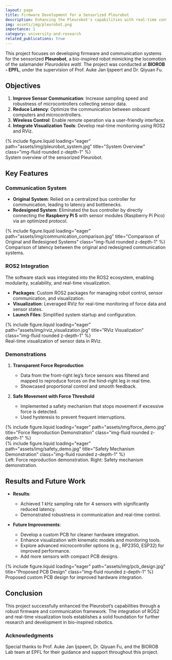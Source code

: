 ```yaml
---
layout: page
title: Firmware Development for a Sensorized Pleurobot
description: Enhancing the Pleurobot's capabilities with real-time control, ROS2 integration, and advanced communication systems.
img: assets/img/pleurobot.png
importance: 1
category: university-and-research
related_publications: true
---
```


This project focuses on developing firmware and communication systems for the sensorized **Pleurobot**, a bio-inspired robot mimicking the locomotion of the salamander _Pleurodeles waltl_. The project was conducted at **BIOROB - EPFL**, under the supervision of Prof. Auke Jan Ijspeert and Dr. Qiyuan Fu.

## Objectives

1. **Improve Sensor Communication**: Increase sampling speed and robustness of microcontrollers collecting sensor data.
2. **Reduce Latency**: Optimize the communication between onboard computers and microcontrollers.
3. **Wireless Control**: Enable remote operation via a user-friendly interface.
4. **Integrate Visualization Tools**: Develop real-time monitoring using ROS2 and RViz.

<div class="row">
    <div class="col-sm mt-3 mt-md-0">
        {% include figure.liquid loading="eager" path="assets/img/pleurobot_system.jpg" title="System Overview" class="img-fluid rounded z-depth-1" %}
    </div>
</div>
<div class="caption">
    System overview of the sensorized Pleurobot.
</div>

## Key Features

### Communication System

- **Original System**: Relied on a centralized bus controller for communication, leading to latency and bottlenecks.
- **Redesigned System**: Eliminated the bus controller by directly connecting the **Raspberry Pi 5** with sensor modules (Raspberry Pi Pico) via an optimized protocol.

<div class="row">
    <div class="col-sm mt-3 mt-md-0">
        {% include figure.liquid loading="eager" path="assets/img/communication_comparison.jpg" title="Comparison of Original and Redesigned Systems" class="img-fluid rounded z-depth-1" %}
    </div>
</div>
<div class="caption">
    Comparison of latency between the original and redesigned communication systems.
</div>

### ROS2 Integration

The software stack was integrated into the ROS2 ecosystem, enabling modularity, scalability, and real-time visualization.

- **Packages**: Custom ROS2 packages for managing robot control, sensor communication, and visualization.
- **Visualization**: Leveraged RViz for real-time monitoring of force data and sensor states.
- **Launch Files**: Simplified system startup and configuration.

<div class="row">
    <div class="col-sm mt-3 mt-md-0">
        {% include figure.liquid loading="eager" path="assets/img/rviz_visualization.jpg" title="RViz Visualization" class="img-fluid rounded z-depth-1" %}
    </div>
</div>
<div class="caption">
    Real-time visualization of sensor data in RViz.
</div>

### Demonstrations

1. **Transparent Force Reproduction**
    - Data from the front-right leg’s force sensors was filtered and mapped to reproduce forces on the hind-right leg in real time.
    - Showcased proportional control and smooth feedback.

2. **Safe Movement with Force Threshold**
    - Implemented a safety mechanism that stops movement if excessive force is detected.
    - Used hysteresis to prevent frequent interruptions.

<div class="row">
    <div class="col-sm mt-3 mt-md-0">
        {% include figure.liquid loading="eager" path="assets/img/force_demo.jpg" title="Force Reproduction Demonstration" class="img-fluid rounded z-depth-1" %}
    </div>
    <div class="col-sm mt-3 mt-md-0">
        {% include figure.liquid loading="eager" path="assets/img/safety_demo.jpg" title="Safety Mechanism Demonstration" class="img-fluid rounded z-depth-1" %}
    </div>
</div>
<div class="caption">
    Left: Force reproduction demonstration. Right: Safety mechanism demonstration.
</div>

## Results and Future Work

- **Results**:
    - Achieved 1 kHz sampling rate for 4 sensors with significantly reduced latency.
    - Demonstrated robustness in communication and real-time control.

- **Future Improvements**:
    - Develop a custom PCB for cleaner hardware integration.
    - Enhance visualization with kinematic models and monitoring tools.
    - Explore advanced microcontroller options (e.g., RP2350, ESP32) for improved performance.
    - Add more sensors with compact PCB designs.

<div class="row">
    <div class="col-sm mt-3 mt-md-0">
        {% include figure.liquid loading="eager" path="assets/img/pcb_design.jpg" title="Proposed PCB Design" class="img-fluid rounded z-depth-1" %}
    </div>
</div>
<div class="caption">
    Proposed custom PCB design for improved hardware integration.
</div>

## Conclusion

This project successfully enhanced the Pleurobot’s capabilities through a robust firmware and communication framework. The integration of ROS2 and real-time visualization tools establishes a solid foundation for further research and development in bio-inspired robotics.

### Acknowledgments

Special thanks to Prof. Auke Jan Ijspeert, Dr. Qiyuan Fu, and the BIOROB Lab team at EPFL for their guidance and support throughout this project.
